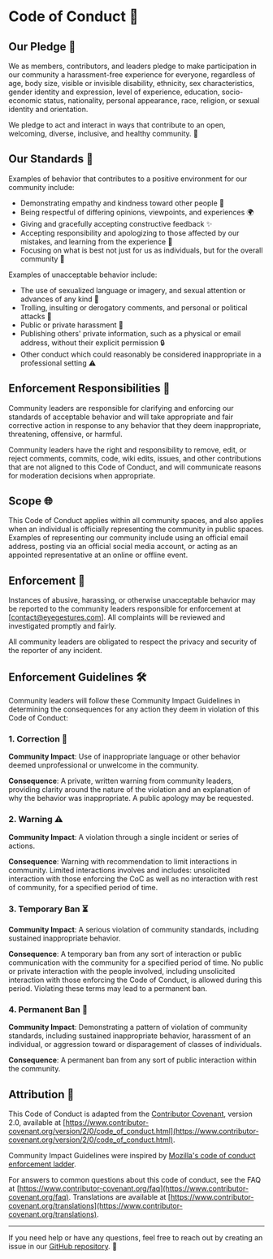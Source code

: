 # Code of Conduct 🌟

## Our Pledge 🙌

We as members, contributors, and leaders pledge to make participation in our community a harassment-free experience for everyone, regardless of age, body size, visible or invisible disability, ethnicity, sex characteristics, gender identity and expression, level of experience, education, socio-economic status, nationality, personal appearance, race, religion, or sexual identity and orientation.

We pledge to act and interact in ways that contribute to an open, welcoming, diverse, inclusive, and healthy community. 🌈

## Our Standards 📏

Examples of behavior that contributes to a positive environment for our community include:

- Demonstrating empathy and kindness toward other people 🤝
- Being respectful of differing opinions, viewpoints, and experiences 🌍
- Giving and gracefully accepting constructive feedback ✨
- Accepting responsibility and apologizing to those affected by our mistakes, and learning from the experience 🙏
- Focusing on what is best not just for us as individuals, but for the overall community 👫

Examples of unacceptable behavior include:

- The use of sexualized language or imagery, and sexual attention or advances of any kind 🚫
- Trolling, insulting or derogatory comments, and personal or political attacks 🚷
- Public or private harassment 🚨
- Publishing others' private information, such as a physical or email address, without their explicit permission 🔒
- Other conduct which could reasonably be considered inappropriate in a professional setting ⚠️

## Enforcement Responsibilities 🚓

Community leaders are responsible for clarifying and enforcing our standards of acceptable behavior and will take appropriate and fair corrective action in response to any behavior that they deem inappropriate, threatening, offensive, or harmful.

Community leaders have the right and responsibility to remove, edit, or reject comments, commits, code, wiki edits, issues, and other contributions that are not aligned to this Code of Conduct, and will communicate reasons for moderation decisions when appropriate.

## Scope 🌐

This Code of Conduct applies within all community spaces, and also applies when an individual is officially representing the community in public spaces. Examples of representing our community include using an official email address, posting via an official social media account, or acting as an appointed representative at an online or offline event.

## Enforcement 🚀

Instances of abusive, harassing, or otherwise unacceptable behavior may be reported to the community leaders responsible for enforcement at [contact@eyegestures.com]. All complaints will be reviewed and investigated promptly and fairly.

All community leaders are obligated to respect the privacy and security of the reporter of any incident.

## Enforcement Guidelines 🛠️

Community leaders will follow these Community Impact Guidelines in determining the consequences for any action they deem in violation of this Code of Conduct:

### 1. Correction 📝

**Community Impact**: Use of inappropriate language or other behavior deemed unprofessional or unwelcome in the community.

**Consequence**: A private, written warning from community leaders, providing clarity around the nature of the violation and an explanation of why the behavior was inappropriate. A public apology may be requested.

### 2. Warning ⚠️

**Community Impact**: A violation through a single incident or series of actions.

**Consequence**: Warning with recommendation to limit interactions in community. Limited interactions involves and includes: unsolicited interaction with those enforcing the CoC as well as no interaction with rest of community, for a specified period of time.

### 3. Temporary Ban ⏳

**Community Impact**: A serious violation of community standards, including sustained inappropriate behavior.

**Consequence**: A temporary ban from any sort of interaction or public communication with the community for a specified period of time. No public or private interaction with the people involved, including unsolicited interaction with those enforcing the Code of Conduct, is allowed during this period. Violating these terms may lead to a permanent ban.

### 4. Permanent Ban 🚫

**Community Impact**: Demonstrating a pattern of violation of community standards, including sustained inappropriate behavior, harassment of an individual, or aggression toward or disparagement of classes of individuals.

**Consequence**: A permanent ban from any sort of public interaction within the community.

## Attribution 📜

This Code of Conduct is adapted from the [Contributor Covenant][homepage], version 2.0, available at [https://www.contributor-covenant.org/version/2/0/code_of_conduct.html](https://www.contributor-covenant.org/version/2/0/code_of_conduct.html).

Community Impact Guidelines were inspired by [Mozilla's code of conduct enforcement ladder](https://github.com/mozilla/diversity).

For answers to common questions about this code of conduct, see the FAQ at [https://www.contributor-covenant.org/faq](https://www.contributor-covenant.org/faq). Translations are available at [https://www.contributor-covenant.org/translations](https://www.contributor-covenant.org/translations).

[homepage]: https://www.contributor-covenant.org

---

If you need help or have any questions, feel free to reach out by creating an issue in our [GitHub repository](https://github.com/NativeSensors/EyeGestures). 💬
